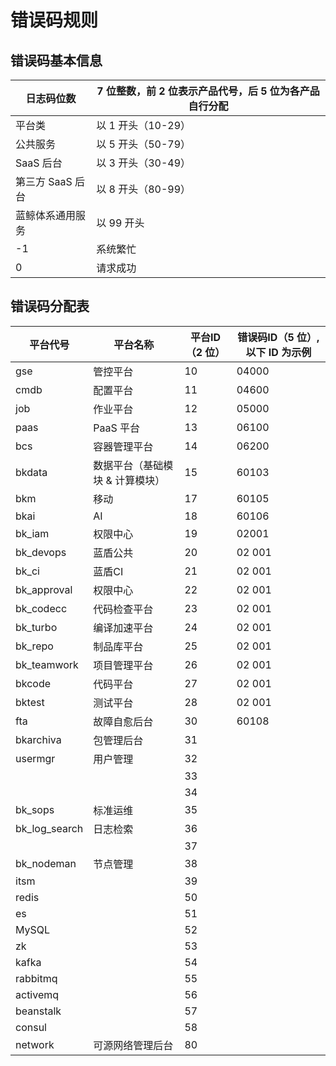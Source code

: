 # 错误码规则

## 错误码基本信息

|日志码位数  |7 位整数，前 2 位表示产品代号，后 5 位为各产品自行分配  |
|--|--|
|平台类 |以 1 开头（10-29）  |
|公共服务 | 以 5 开头（50-79）  |
|SaaS 后台 | 以 3 开头（30-49）  |
|第三方 SaaS 后台| 以 8 开头（80-99） |
|蓝鲸体系通用服务|以 99 开头|
|-1 | 系统繁忙  |
|0  |请求成功 |

## 错误码分配表

|平台代号|平台名称|平台ID（2 位）|错误码ID（5 位）,以下 ID 为示例|
|--|--|--|--|
|gse|管控平台|10|04000|
|cmdb|配置平台|11|04600|
|job|作业平台|12|05000|
|paas|PaaS 平台|13|06100|
|bcs|容器管理平台|14|06200|
|bkdata|数据平台（基础模块 & 计算模块）|15|60103|
|bkm|移动|17|60105|
|bkai|AI|18|60106|
|bk_iam|权限中心|19|02001|
bk_devops	|蓝盾公共|	20|	02 001		
bk_ci	|蓝盾CI|	21|	02 001		
bk_approval	|权限中心	|22|	02 001		
bk_codecc	|代码检查平台	|23|	02 001		
bk_turbo	|编译加速平台|	24|	02 001		
bk_repo|	制品库平台	|25	|02 001		
bk_teamwork|	项目管理平台	|26|	02 001		
bkcode	|代码平台	|27|	02 001		
bktest|	测试平台|	28|	02 001		
|fta|故障自愈后台|30|60108|
|bkarchiva|包管理后台|31||
usermgr|	用户管理	|32		|
| |   |33|			
| |   |34|
bk_sops|	标准运维	|35|			
bk_log_search|	日志检索	|36|
|||37||
|bk_nodeman|节点管理|38||
|itsm||39||
|redis||50||
|es||51||
|MySQL||52||
|zk||53||
|kafka||54||
|rabbitmq||55||
|activemq||56||
|beanstalk||57||
|consul||58||
|network|可源网络管理后台|80|||
